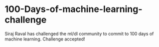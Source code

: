 # 100-Days-of-machine-learning-challenge
Siraj Raval has challenged the ml/dl community to commit to 100 days of machine learning. Challenge accepted!
